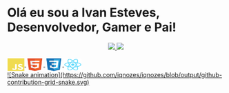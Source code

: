 <h1>Olá eu sou a Ivan Esteves, Desenvolvedor, Gamer e Pai!</h1>
<div align="center">
  <a href="https://github.com/iqnozes">
  <img height="180em" src="https://github-readme-stats.vercel.app/api?username=iqnozes&show_icons=true&theme=gotham&include_all_commits=true&count_private=true"/>
  <img height="180em" src="https://github-readme-stats.vercel.app/api/top-langs/?username=iqnozes&layout=compact&langs_count=7&theme=gotham"/>
</div>
<div style="display: inline_block"><br>
  <img align="center" alt="Rafa-Js" height="30" width="40" src="https://raw.githubusercontent.com/devicons/devicon/master/icons/javascript/javascript-plain.svg">
  <img align="center" alt="Rafa-HTML" height="30" width="40" src="https://raw.githubusercontent.com/devicons/devicon/master/icons/html5/html5-original.svg">
  <img align="center" alt="Rafa-CSS" height="30" width="40" src="https://raw.githubusercontent.com/devicons/devicon/master/icons/css3/css3-original.svg">
  <img align="center" alt="Rafa-React" height="30" width="40" src="https://raw.githubusercontent.com/devicons/devicon/master/icons/react/react-original.svg">
</div>
  ![Snake animation](https://github.com/iqnozes/iqnozes/blob/output/github-contribution-grid-snake.svg)
